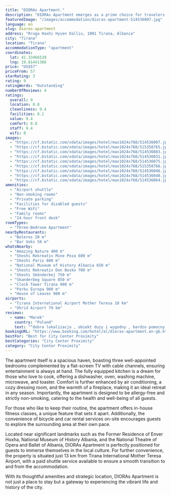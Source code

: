 ```yaml
---
title: "DIORAs Apartment."
description: "DIORAs Apartment emerges as a prime choice for travelers seeking a blend of comfort and convenience in the heart of the city, just a kilometer away from the iconic Skanderbeg Square."
featuredImage: "/images/accommodation/dioras-apartment-514536007.jpg"
language: en
slug: dioras-apartment
address: "Rruga Haxhi Hysen Dalliu, 1001 Tirana, Albania"
city: "Tirana"
location: "Tirana"
accommodationType: "apartment"
coordinates:
  lat: 41.33466539
  lng: 19.81441386
price: "US$57"
priceFrom: 57
starRating: 3
rating: 9
ratingWords: "Outstanding"
numberOfReviews: 4
ratings:
  overall: 9
  location: 8.8
  cleanliness: 9.4
  facilities: 8.1
  value: 9.4
  comfort: 8.8
  staff: 9.4
  wifi: 0
images:
  - "https://cf.bstatic.com/xdata/images/hotel/max1024x768/514536007.jpg?k=b1fc11b26e9c5eb3a9736646cf587d936b232e3af37aec77e70e26271108834c&o=&hp=1"
  - "https://cf.bstatic.com/xdata/images/hotel/max1024x768/515358765.jpg?k=445dc6e10128ca1384473ee1eeddb96c94ff83ebb3e0b3e40d53c2049ee0e78f&o=&hp=1"
  - "https://cf.bstatic.com/xdata/images/hotel/max1024x768/514536083.jpg?k=7651b9c5f7f5fe90026c2c1c1100f928b71b5432814e3ee61019cfeb2a43d070&o=&hp=1"
  - "https://cf.bstatic.com/xdata/images/hotel/max1024x768/514536031.jpg?k=baa9f8c4bcf243bf483a5b06c8f9b3fd6bf2da4322f2bda9f3d3e5e5f3a1348d&o=&hp=1"
  - "https://cf.bstatic.com/xdata/images/hotel/max1024x768/514536075.jpg?k=116e7eb66d51aacd43923aa93f9b389b01e5fee780a91a2240dc5bd9203cbc15&o=&hp=1"
  - "https://cf.bstatic.com/xdata/images/hotel/max1024x768/515358766.jpg?k=67fc0f55eb414a0e664f5dcad09d187a7552fd838748c06915b5db6e1e41de8f&o=&hp=1"
  - "https://cf.bstatic.com/xdata/images/hotel/max1024x768/514536046.jpg?k=f6abb1c8d9fc25cc072aeb3b51a89951ecdaa2b4f48616611c7cb07ea2b8af90&o=&hp=1"
  - "https://cf.bstatic.com/xdata/images/hotel/max1024x768/514536040.jpg?k=b4a905295de261f75e5b7da491cbae7ecb50e96e6984e8c77dceffd09740e08c&o=&hp=1"
  - "https://cf.bstatic.com/xdata/images/hotel/max1024x768/514536064.jpg?k=b73efbb116568e0a5bb4c296512f7cd6e1cd7b05254fe4f6ed3e58776cf18599&o=&hp=1"
amenities:
  - "Airport shuttle"
  - "Non-smoking rooms"
  - "Private parking"
  - "Facilities for disabled guests"
  - "Free WiFi"
  - "Family rooms"
  - "24-hour front desk"
roomTypes:
  - "Three-Bedroom Apartment"
nearbyRestaurants:
  - "Boleros 20 m"
  - "Bar Voks 50 m"
whatsNearby:
  - "Amazing Nature 400 m"
  - "Sheshi Rekreativ Mine Peza 600 m"
  - "Sheshi Paris 600 m"
  - "National Museum of History Albania 650 m"
  - "Sheshi Rekreativ Don Bosko 700 m"
  - "Sheshi Skënderbej 750 m"
  - "Skanderbeg Square 850 m"
  - "Clock Tower Tirana 900 m"
  - "Parku Europa 900 m"
  - "House of Leaves 900 m"
airports:
  - "Tirana International Airport Mother Teresa 10 km"
  - "Ohrid Airport 79 km"
reviews:
  - name: "Marek"
    country: "Poland"
    text: "“dobra lokalizacja , obiekt duzy i wygodny , bardzo pomocny i mily wlasciciel . w okolicy duzo sklepow i barow. trzy wygodne sypialnie . duzy i wygodny salon.”"
bookingURL: "https://www.booking.com/hotel/al/dioras-apartment.en-gb.html?aid=8035640"
bestFor: "Best for City Center Proximity"
bestCategories: "City Center Proximity"
category: "City Center Proximity"
---
```


The apartment itself is a spacious haven, boasting three well-appointed bedrooms complemented by a flat-screen TV with cable channels, ensuring entertainment is always at hand. The fully equipped kitchen is a dream for those who love to cook, offering a dishwasher, oven, washing machine, microwave, and toaster. Comfort is further enhanced by air conditioning, a cozy dressing room, and the warmth of a fireplace, making it an ideal retreat in any season. Importantly, the apartment is designed to be allergy-free and strictly non-smoking, catering to the health and well-being of all guests.

For those who like to keep their routine, the apartment offers in-house fitness classes, a unique feature that sets it apart. Additionally, the convenience of bicycle and car rental services on-site encourages guests to explore the surrounding area at their own pace.

Located near significant landmarks such as the Former Residence of Enver Hoxha, National Museum of History Albania, and the National Theatre of Opera and Ballet of Albania, DIORAs Apartment is perfectly positioned for guests to immerse themselves in the local culture. For further convenience, the property is situated just 13 km from Tirana International Mother Teresa Airport, with a paid shuttle service available to ensure a smooth transition to and from the accommodation.

With its thoughtful amenities and strategic location, DIORAs Apartment is not just a place to stay but a gateway to experiencing the vibrant life and history of the city.